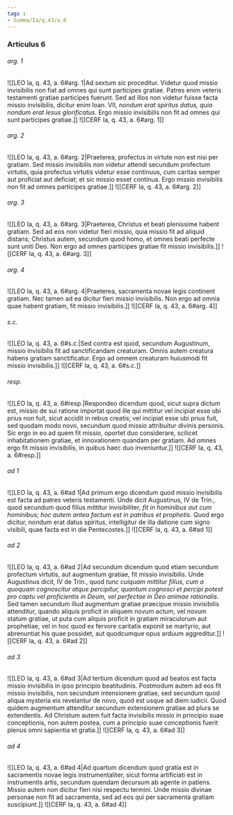 ```yaml
---
tags : 
- Summa/Ia/q.43/a.6
---
```


### Articulus 6

###### arg. 1
![[LEO Ia, q. 43, a. 6#arg. 1|Ad sextum sic proceditur. Videtur quod missio invisibilis non fiat ad omnes qui sunt participes gratiae. Patres enim veteris testamenti gratiae participes fuerunt. Sed ad illos non videtur fuisse facta missio invisibilis, dicitur enim Ioan. VII, *nondum erat spiritus datus, quia nondum erat Iesus glorificatus*. Ergo missio invisibilis non fit ad omnes qui sunt participes gratiae.]]
![[CERF Ia, q. 43, a. 6#arg. 1]]

###### arg. 2
![[LEO Ia, q. 43, a. 6#arg. 2|Praeterea, profectus in virtute non est nisi per gratiam. Sed missio invisibilis non videtur attendi secundum profectum virtutis, quia profectus virtutis videtur esse continuus, cum caritas semper aut proficiat aut deficiat; et sic missio esset continua. Ergo missio invisibilis non fit ad omnes participes gratiae.]]
![[CERF Ia, q. 43, a. 6#arg. 2]]

###### arg. 3
![[LEO Ia, q. 43, a. 6#arg. 3|Praeterea, Christus et beati plenissime habent gratiam. Sed ad eos non videtur fieri missio, quia missio fit ad aliquid distans; Christus autem, secundum quod homo, et omnes beati perfecte sunt uniti Deo. Non ergo ad omnes participes gratiae fit missio invisibilis.]]
![[CERF Ia, q. 43, a. 6#arg. 3]]

###### arg. 4
![[LEO Ia, q. 43, a. 6#arg. 4|Praeterea, sacramenta novae legis continent gratiam. Nec tamen ad ea dicitur fieri missio invisibilis. Non ergo ad omnia quae habent gratiam, fit missio invisibilis.]]
![[CERF Ia, q. 43, a. 6#arg. 4]]

###### s.c.
![[LEO Ia, q. 43, a. 6#s.c.|Sed contra est quod, secundum Augustinum, missio invisibilis fit ad sanctificandam creaturam. Omnis autem creatura habens gratiam sanctificatur. Ergo ad omnem creaturam huiusmodi fit missio invisibilis.]]
![[CERF Ia, q. 43, a. 6#s.c.]]

###### resp.
![[LEO Ia, q. 43, a. 6#resp.|Respondeo dicendum quod, sicut supra dictum est, missio de sui ratione importat quod ille qui mittitur vel incipiat esse ubi prius non fuit, sicut accidit in rebus creatis; vel incipiat esse ubi prius fuit, sed quodam modo novo, secundum quod missio attribuitur divinis personis. Sic ergo in eo ad quem fit missio, oportet duo considerare, scilicet inhabitationem gratiae, et innovationem quandam per gratiam. Ad omnes ergo fit missio invisibilis, in quibus haec duo inveniuntur.]]
![[CERF Ia, q. 43, a. 6#resp.]]

###### ad 1
![[LEO Ia, q. 43, a. 6#ad 1|Ad primum ergo dicendum quod missio invisibilis est facta ad patres veteris testamenti. Unde dicit Augustinus, IV de Trin., quod secundum quod filius mittitur invisibiliter, *fit in hominibus aut cum hominibus; hoc autem antea factum est in patribus et prophetis*. Quod ergo dicitur, nondum erat datus spiritus, intelligitur de illa datione cum signo visibili, quae facta est in die Pentecostes.]]
![[CERF Ia, q. 43, a. 6#ad 1]]

###### ad 2
![[LEO Ia, q. 43, a. 6#ad 2|Ad secundum dicendum quod etiam secundum profectum virtutis, aut augmentum gratiae, fit missio invisibilis. Unde Augustinus dicit, IV de Trin., quod *tunc cuiquam mittitur filius, cum a quoquam cognoscitur atque percipitur, quantum cognosci et percipi potest pro captu vel proficientis in Deum, vel perfectae in Deo animae rationalis*. Sed tamen secundum illud augmentum gratiae praecipue missio invisibilis attenditur, quando aliquis proficit in aliquem novum actum, vel novum statum gratiae, ut puta cum aliquis proficit in gratiam miraculorum aut prophetiae, vel in hoc quod ex fervore caritatis exponit se martyrio, aut abrenuntiat his quae possidet, aut quodcumque opus arduum aggreditur.]]
![[CERF Ia, q. 43, a. 6#ad 2]]

###### ad 3
![[LEO Ia, q. 43, a. 6#ad 3|Ad tertium dicendum quod ad beatos est facta missio invisibilis in ipso principio beatitudinis. Postmodum autem ad eos fit missio invisibilis, non secundum intensionem gratiae, sed secundum quod aliqua mysteria eis revelantur de novo, quod est usque ad diem iudicii. Quod quidem augmentum attenditur secundum extensionem gratiae ad plura se extendentis. Ad Christum autem fuit facta invisibilis missio in principio suae conceptionis, non autem postea, cum a principio suae conceptionis fuerit plenus omni sapientia et gratia.]]
![[CERF Ia, q. 43, a. 6#ad 3]]

###### ad 4
![[LEO Ia, q. 43, a. 6#ad 4|Ad quartum dicendum quod gratia est in sacramentis novae legis instrumentaliter, sicut forma artificiati est in instrumentis artis, secundum quendam decursum ab agente in patiens. Missio autem non dicitur fieri nisi respectu termini. Unde missio divinae personae non fit ad sacramenta, sed ad eos qui per sacramenta gratiam suscipiunt.]]
![[CERF Ia, q. 43, a. 6#ad 4]]

